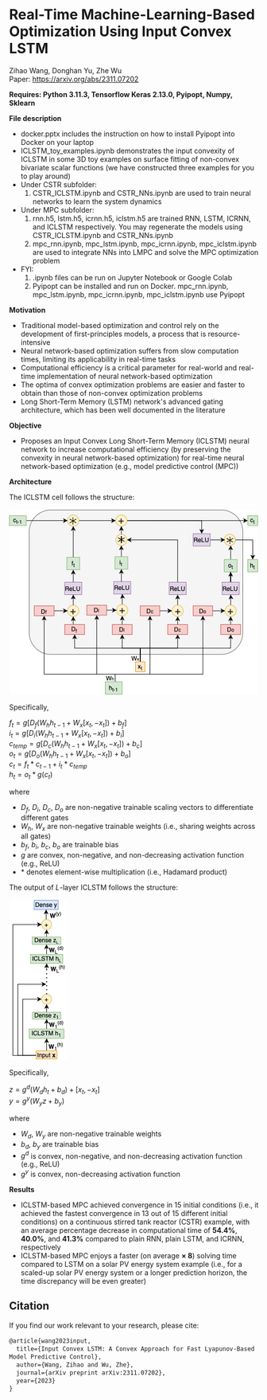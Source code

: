 # Real-Time Machine-Learning-Based Optimization Using Input Convex LSTM

Zihao Wang, Donghan Yu, Zhe Wu </br>
Paper: https://arxiv.org/abs/2311.07202 </br>

**Requires: Python 3.11.3, Tensorflow Keras 2.13.0, Pyipopt, Numpy, Sklearn** </br>

**File description** </br>
* docker.pptx includes the instruction on how to install Pyipopt into Docker on your laptop </br>
* ICLSTM_toy_examples.ipynb demonstrates the input convexity of ICLSTM in some 3D toy examples on surface fitting of non-convex bivariate scalar functions (we have constructed three examples for you to play around) </br>
* Under CSTR subfolder:
  1. CSTR_ICLSTM.ipynb and CSTR_NNs.ipynb are used to train neural networks to learn the system dynamics </br>
* Under MPC subfolder:
  1. rnn.h5, lstm.h5, icrnn.h5, iclstm.h5 are trained RNN, LSTM, ICRNN, and ICLSTM respectively. You may regenerate the models using CSTR_ICLSTM.ipynb and CSTR_NNs.ipynb <br>
  2. mpc_rnn.ipynb, mpc_lstm.ipynb, mpc_icrnn.ipynb, mpc_iclstm.ipynb are used to integrate NNs into LMPC and solve the MPC optimization problem
* FYI:
  1. .ipynb files can be run on Jupyter Notebook or Google Colab </br>
  2. Pyipopt can be installed and run on Docker. mpc_rnn.ipynb, mpc_lstm.ipynb, mpc_icrnn.ipynb, mpc_iclstm.ipynb use Pyipopt </br>

**Motivation** </br>
* Traditional model-based optimization and control rely on the development of first-principles models, a process that is resource-intensive </br>
* Neural network-based optimization suffers from slow computation times, limiting its applicability in real-time tasks </br>
* Computational efficiency is a critical parameter for real-world and real-time implementation of neural network-based optimization </br>
* The optima of convex optimization problems are easier and faster to obtain than those of non-convex optimization problems </br>
* Long Short-Term Memory (LSTM) network's advanced gating architecture, which has been well documented in the literature </br>

**Objective** </br>
* Proposes an Input Convex Long Short-Term Memory (ICLSTM) neural network to increase computational efficiency (by preserving the convexity in neural network-based optimization) for real-time neural network-based optimization (e.g., model predictive control (MPC))

**Architecture** </br>

The ICLSTM cell follows the structure: </br>
</br>
![alt text](https://github.com/killingbear999/ICLSTM/blob/main/ICLSTM_cell.png)

Specifically, </br>

$f_t = g[D_f(W_hh_{t-1} + W_x[x_t,-x_t]) + b_f]$ </br>
$i_t = g[D_i(W_hh_{t-1} + W_x[x_t,-x_t]) + b_i]$ </br>
$c_{temp} = g[D_c(W_hh_{t-1} + W_x[x_t,-x_t]) + b_c]$ </br>
$o_t = g[D_o(W_hh_{t-1} + W_x[x_t,-x_t]) + b_o]$ </br>
$c_t = f_t * c_{t-1} + i_t * c_{temp}$ </br>
$h_t = o_t * g(c_t)$ </br>

where 
* $D_f$, $D_i$, $D_c$, $D_o$ are non-negative trainable scaling vectors to differentiate different gates
* $W_h$, $W_x$ are non-negative trainable weights (i.e., sharing weights across all gates)
* $b_f$, $b_i$, $b_c$, $b_o$ are trainable bias
* $g$ are convex, non-negative, and non-decreasing activation function (e.g., ReLU)
* $*$ denotes element-wise multiplication (i.e., Hadamard product)

The output of $L$-layer ICLSTM follows the structure: </br>
</br>
![alt text](https://github.com/killingbear999/ICLSTM/blob/main/ICLSTM_nlayer.png)

Specifically, </br>

$z = g^d(W_dh_t + b_d) + [x_t,-x_t]$ </br>
$y = g^y(W_yz + b_y)$ </br>

where
* $W_d$, $W_y$ are non-negative trainable weights
* $b_d$, $b_y$ are trainable bias
* $g^d$ is convex, non-negative, and non-decreasing activation function (e.g., ReLU)
* $g^y$ is convex, non-decreasing activation function

**Results** </br>
* ICLSTM-based MPC achieved convergence in 15 initial conditions (i.e., it achieved the fastest convergence in 13 out of 15 different initial conditions) on a continuous stirred tank reactor (CSTR) example, with an average percentage decrease in computational time of **54.4%**, **40.0%**, and **41.3%** compared to plain RNN, plain LSTM, and ICRNN, respectively </br>
* ICLSTM-based MPC enjoys a faster (on average **$\times$ 8**) solving time compared to LSTM on a solar PV energy system example (i.e., for a scaled-up solar PV energy system or a longer prediction horizon, the time discrepancy will be even greater)

## Citation </br>
If you find our work relevant to your research, please cite:
```
@article{wang2023input,
  title={Input Convex LSTM: A Convex Approach for Fast Lyapunov-Based Model Predictive Control},
  author={Wang, Zihao and Wu, Zhe},
  journal={arXiv preprint arXiv:2311.07202},
  year={2023}
}
```
